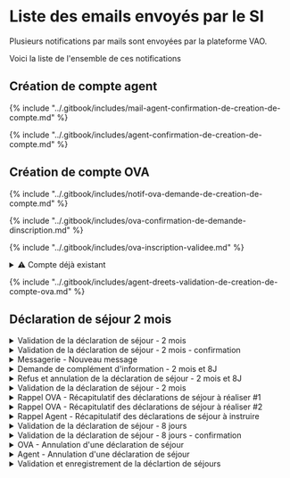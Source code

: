 # Liste des emails envoyés par le SI

Plusieurs notifications par mails sont envoyées par la plateforme VAO.&#x20;

Voici la liste de l'ensemble de ces notifications



## Création de compte agent

{% include "../.gitbook/includes/mail-agent-confirmation-de-creation-de-compte.md" %}

{% include "../.gitbook/includes/agent-confirmation-de-creation-de-compte.md" %}

## Création de compte OVA&#x20;

{% include "../.gitbook/includes/notif-ova-demande-de-creation-de-compte.md" %}

{% include "../.gitbook/includes/ova-confirmation-de-demande-dinscription.md" %}

{% include "../.gitbook/includes/ova-inscription-validee.md" %}

<details>

<summary><span data-gb-custom-inline data-tag="emoji" data-code="26a0">⚠️</span> Compte déjà existant</summary>

* **Déclencheur :** Tentative de création de compte avec une adresse déjà enregistrée
* **Expéditeur :** nepasrepondre@vao.social.gouv.fr
* **Destinataire** : Utilisateur ayant déjà le compte associé à l'adresse email
* **Object du mail** : Portail VAO - Votre compte existe déjà
* **Contenu du mail** :&#x20;

```
Bonjour,

Une tentative de création de compte a été faite avec cette adresse e-mail sur [Nom de l'application].

Nous vous rappelons que cette adresse e-mail est déjà associée à un compte existant.  
Si vous avez oublié votre mot de passe, vous pouvez le réinitialiser ici :

➡️ [Lien sécurisé vers la réinitialisation de mot de passe]

Si ce n'était pas vous, vous pouvez ignorer cet e-mail.  
Aucune action n’est requise de votre part.

Merci,  
L’équipe [Nom de l'application]
```

<figure><img src="../.gitbook/assets/Capture d’écran 2025-06-20 à 14.18.30.png" alt=""><figcaption></figcaption></figure>

</details>

{% include "../.gitbook/includes/agent-dreets-validation-de-creation-de-compte-ova.md" %}

## Déclaration de séjour 2 mois

<details>

<summary>Validation de la déclaration de séjour - 2 mois</summary>

* **Déclencheur :** L'utilisateur OVA qui a validé la déclaration de séjour à 2 mois

- **Expéditeur :** nepasrepondre@vao.social.gouv.fr
- **Destinataire** : Email de la DDEETS rattaché au lieu d'hébergement du séjour

* **Object du mail** : Portail VAO - Nouvelle déclaration déposée : \[Numéro de DS]

- **Contenu du mail** :&#x20;

```
PORTAIL VAO ADMINISTRATION - NOUVELLE DECLARATION DE SEJOUR

Bonjour,

La déclaration de séjour [Numéro de DS] vient d'être déposée sur le portail VAO.

La DDETS du département [Numéro de département] est en charge de l'instruction de cette déclaration.

[BOUTON] Accéder aux déclarations transmises

Cordialement.
L'équipe du SI VAO
https://vao-preprod.ovh.fabrique.social.gouv.fr
```

<figure><img src="../.gitbook/assets/Capture d’écran 2025-06-16 à 11.40.12.png" alt=""><figcaption></figcaption></figure>

</details>

<details>

<summary>Validation de la déclaration de séjour -  2 mois - confirmation</summary>

* **Déclencheur :** L'utilisateur OVA qui a validé la déclaration de séjour à 2 mois

- **Expéditeur :** nepasrepondre@vao.social.gouv.fr
- **Destinataire** : Lui-même

* **Object du mail** : Portail VAO - Transmission de la déclaration de séjour VAO n°\[Numero de DS]

- **Contenu du mail** :&#x20;

```

Portail VAO - Transmission de la déclaration de séjour

Bonjour,

Votre déclaration de séjour n°[numero de DS] a bien été transmise au(x) service(s) instructeur(s) le [Date du jour]].

[BOUTON] Accéder à ma déclaration

Cordialement.
L'équipe du SI VAO
Portail VAO
```

<figure><img src="../.gitbook/assets/Capture d’écran 2025-06-16 à 14.19.18.png" alt=""><figcaption></figcaption></figure>

</details>

<details>

<summary>Messagerie - Nouveau message</summary>

* **Déclencheur :** Un utilisateur (OVA ou Agent) qui écrit un message dans l'onglet "messagerie" du contexte d'une déclaration de séjour

- **Expéditeur :** nepasrepondre@vao.social.gouv.fr
- **Destinataire** : Utilisateurs (OVA ou Agent) destinataire du message. &#x20;

* **Object du mail** : nouveau message sur la déclaration \[Numéro de DS]

- **Contenu du mail** :&#x20;

```
Portail VAO - Nouveau message

Bonjour,

Le message ci dessous vous a été adressé relativement à la déclaration [NUMERO DE DS]. Il est consultable dans l'onglet Messagerie.

> [Texte renseignée par le déclencheur]

[Bouton] Accéder à ma déclaration

Cordialement.
L'équipe du SI VAO
Portail VAO
```



</details>

<details>

<summary>Demande de complément d'information - 2 mois et 8J</summary>

* **Déclencheur :** L'agent qui instruit une déclaration de séjour 2 mois, demande un complément d'information pour valider la déclaration.&#x20;

- **Expéditeur :** nepasrepondre@vao.social.gouv.fr
- **Destinataire** : l'utilisateur OVA qui a réalisé la déclaration de séjour 2 mois&#x20;

* **Object du mail** : Portail VAO - Demande de compléments sur la déclaration \[N° de la DS]

- **Contenu du mail** :&#x20;

<pre><code>Portail VAO - demande de complément
<strong>
</strong><strong>Bonjour,
</strong>
Vous avez reçu des demandes de complément pour votre déclaration [N° de la DS]

Vous trouverez ci-joint le message de la DDETS [Nom du département]

> [Texte du message]

[BOUTON - Accéder à ma déclaration]

Cordialement.
L'équipe du SI VAO
Portail VAO
</code></pre>

<figure><img src="../.gitbook/assets/Capture d’écran 2025-06-16 à 15.48.42.png" alt=""><figcaption></figcaption></figure>

</details>

<details>

<summary>Refus et annulation de la déclaration de séjour - 2 mois et 8J</summary>

* **Déclencheur :** L'agent qui instruit une déclaration de séjour 2 mois, refuse la déclaration de séjour.&#x20;

- **Expéditeur :** nepasrepondre@vao.social.gouv.fr
- **Destinataire** : l'utilisateur OVA qui a réalisé la déclaration de séjour 2 mois&#x20;

* **Object du mail** : Refus la déclaration \[N° de la DS]

- **Contenu du mail** :&#x20;

```
Portail VAO - Déclaration annulée

Bonjour,

Votre déclaration [N° de la DS] a été refusée pour les raisons indiquées ci dessous.

> [TEXTE RENSEIGNÉ PAR L'AGENT]

[BOUTON - Accéder à mes déclarations]

Cordialement.
L'équipe du SI VAO
Portail VAO
```

<figure><img src="../.gitbook/assets/Capture d’écran 2025-06-16 à 15.54.12.png" alt=""><figcaption></figcaption></figure>



</details>

<details>

<summary>Validation de la déclaration de séjour - 2 mois</summary>

* **Déclencheur :** L'agent qui instruit une déclaration de séjour 2 mois, valide la déclaration de séjour.&#x20;

- **Expéditeur :** nepasrepondre@vao.social.gouv.fr
- **Destinataire** : l'utilisateur OVA qui a réalisé la déclaration de séjour 2 mois&#x20;

* **Object du mail** : Portail VAO - Enregistrement de la déclaration \[N° de la DS]

- **Contenu du mail** :&#x20;

```
Portail VAO - accusé de réception de déclaration de séjour

Bonjour,

Vous êtes titulaire de l’agrément « Vacances adaptées organisées » délivré le [Date du jour] et avez déposé en date du [Date de l'envoie de la DS], une déclaration pour le séjour « [Titre de la DS] » que vous organisez du [Date début] au [Date fin].

Nous accusons ce jour, le [Date du jour], réception de votre déclaration [N° de la DS].

Vous devrez, huit jours avant le déroulement de ce séjour, réaliser la déclaration complémentaire prévue à l’article R. 412-14 du code du tourisme.

[BOUTON - Accéder à ma déclaration]

Cordialement.
L'équipe du SI VAO
Portail VAO
```

<figure><img src="../.gitbook/assets/Capture d’écran 2025-06-18 à 11.21.39.png" alt=""><figcaption></figcaption></figure>



</details>

<details>

<summary>Rappel OVA - Récapitulatif des déclarations de séjour à réaliser #1</summary>

* **Déclencheur :** Une fois par jour, récupération de tous les DS en cours

- **Expéditeur :** nepasrepondre@vao.social.gouv.fr
- **Destinataire** : L'utilisateur OVA qui a réalisé la DS

* **Object du mail** : Séjours VAO – Récapitulatif des déclarations de séjour en attente de traitement de votre part

- **Contenu du mail** :&#x20;

```
Bonjour,

Vous trouverez ci-dessous la liste des déclarations VAO sur lesquelles une action de votre part est attendue,

AUTRES DECLARATIONS DE SEJOUR NECESSITANT UNE ACTION DE VOTRE PART

[N° de la DS] - [Ville du séjour]
Statut de la déclaration : [STATUT]
Date de début du séjour : [Date de début du séjour]


Si vous avez des difficultés pour traiter vos déclarations, vous vous rappelons que vous pouvez [Lien - contacter le support utilisateur].

De plus, vous avez toujours la possibilité d’annuler des déclarations de séjours qui ne sont plus d’actualité pour garder votre tableau à jour.

[BOUTON - Accéder à mes déclarations]

Cordialement.
L'équipe du SI VAO

Ce courriel est un message automatique, merci de ne pas répondre.
```

<figure><img src="../.gitbook/assets/Capture d’écran 2025-06-18 à 11.32.27.png" alt=""><figcaption></figcaption></figure>



</details>

<details>

<summary>Rappel OVA - Récapitulatif des déclarations de séjour à réaliser #2</summary>

*   **Déclencheur :**&#x20;

    > Chaque jour, un mail est envoyé aux utilisateurs OVA dont une déclaration de séjour est au statut ATTENTE\_8\_JOUR, lorsque la date du jour est comprise entre J-(8 + délai de rappel) et J-8, J étant la date de début du séjour (par défaut, le délai de rappel est de 3 jours).

- **Expéditeur :** nepasrepondre@vao.social.gouv.fr
- **Destinataire** : L'utilisateur OVA qui a réalisé la DS

* **Object du mail** : Séjours VAO – Récapitulatif des déclarations de séjour en attente de traitement de votre part&#x20;

- **Contenu du mail** :&#x20;

```
Bonjour,

Il vous reste [N] jours à compter du [Date] pour réaliser la déclaration de séjour à 8 jours pour le séjour «[Titre séjour]».
Passé ce délai, il ne vous sera plus possible de constituer le dossier pour votre séjour.

Cordialement.
L'équipe du SI VAO

Ce courriel est un message automatique, merci de ne pas répondre.
```

<figure><img src="../.gitbook/assets/Capture d’écran 2025-06-18 à 11.37.07.png" alt=""><figcaption></figcaption></figure>





</details>

<details>

<summary>Rappel Agent - Récapitulatif des déclarations de séjour à instruire</summary>

* **Déclencheur :** chaque jour, un message est envoyé à l'agent instructeur du département pour instruire le dossier dont le statut est `TRANSMISE, EN_COURS, TRANSMISE_8J, EN_COURS_8J`

- **Expéditeur :** nepasrepondre@vao.social.gouv.fr
- **Destinataire** : L'utilisateur agent de la DDEETS qui instruit la DS

* **Object du mail** : Séjours VAO – Récapitulatif des déclarations de séjour en attente de traitement de votre part&#x20;

- **Contenu du mail** :&#x20;

<pre><code>Bonjour,

Vous trouverez ci-dessous la liste des déclarations VAO sur lesquelles une action de votre part est attendue,

AUTRES DECLARATIONS DE SEJOUR NECESSITANT UNE ACTION DE VOTRE PART

[N° de la DS] - [Ville du séjour]
Statut de la déclaration : [STATUT]
Date de début du séjour : [Date de début du séjour]

[BOUTON - Accéder à mes déclarations]

<strong>Cordialement.
</strong><strong>L'équipe du SI VAO
</strong>
Ce courriel est un message automatique, merci de ne pas répondre.
</code></pre>

<figure><img src="../.gitbook/assets/Capture d’écran 2025-06-18 à 16.18.55.png" alt=""><figcaption></figcaption></figure>

</details>

<details>

<summary>Validation de la déclaration de séjour - 8 jours</summary>

* **Déclencheur :** L'utilisateur OVA qui a validé la déclaration de séjour à 8 jours

- **Expéditeur :** nepasrepondre@vao.social.gouv.fr
- **Destinataire** : Email de la DDEETS rattaché au lieu d'hébergement du séjour

* **Object du mail** : Portail VAO - Déclaration à jours déposée : \[Numéro de DS]

- **Contenu du mail** :&#x20;

```
PORTAIL VAO ADMINISTRATION - NOUVELLE DECLARATION DE SEJOUR

Bonjour,

La déclaration de séjour à 8 jours [Numéro de DS] vient d'être déposée sur le portail VAO.

La DDETS du département [Numéro de département] est en charge de l'instruction de cette déclaration.

[BOUTON] Accéder aux déclarations transmises

Cordialement.
L'équipe du SI VAO
https://vao-preprod.ovh.fabrique.social.gouv.fr
```

<figure><img src="../.gitbook/assets/Capture d’écran 2025-06-18 à 16.29.31.png" alt=""><figcaption></figcaption></figure>

</details>

<details>

<summary>Validation de la déclaration de séjour -  8 jours - confirmation</summary>

* **Déclencheur :** L'utilisateur OVA qui a validé la déclaration de séjour à 8 jours

- **Expéditeur :** nepasrepondre@vao.social.gouv.fr
- **Destinataire** : Lui-même

* **Object du mail** : Portail VAO - "Transmission de la déclaration de séjour à 8 jours n°\[Numero de DS]

- **Contenu du mail** :&#x20;

```

Portail VAO - Transmission de la déclaration de séjour à 8 jours

Bonjour,

Votre déclaration à 8 jours n°[numero de DS] a bien été transmise au(x) service(s) instructeur(s) le [Date du jour].

[BOUTON] Accéder à ma déclaration

Cordialement.
L'équipe du SI VAO
Portail VAO
```

<figure><img src="../.gitbook/assets/Capture d’écran 2025-06-18 à 17.18.19.png" alt=""><figcaption></figcaption></figure>

</details>

<details>

<summary>OVA - Annulation d'une déclaration de séjour</summary>

* **Déclencheur :** L'utilisateur OVA annule une déclaration de déjour

- **Expéditeur :** nepasrepondre@vao.social.gouv.fr
- **Destinataire** : Lui-même

* **Object du mail** : Portail VAO - Déclaration annulée : \[Numero de DS]

- **Contenu du mail**&#x20;

```
Portail VAO - Déclaration annulée

Bonjour,

Votre déclaration [Numero de DS] a bien été annulée à votre demande.

Les services compétents ont été avisés de cette annulation.

[BOUTON - Accéder à mes déclarations]

Cordialement.
L'équipe du SI VAO
Portail VAO
```

<figure><img src="../.gitbook/assets/Capture d’écran 2025-06-18 à 17.16.38.png" alt=""><figcaption></figcaption></figure>

</details>

<details>

<summary>Agent - Annulation d'une déclaration de séjour</summary>

* **Déclencheur :** L'utilisateur OVA annule une déclaration de déjour

- **Expéditeur :** nepasrepondre@vao.social.gouv.fr
- **Destinataire** : L'agent du département où se passe le séjour

* **Object du mail** : Portail VAO - Déclaration annulée : \[Numero de DS]

- **Contenu du mail**&#x20;

<pre><code>Portail VAO - Déclaration annulée : [Numero de DS]
<strong>
</strong><strong>Bonjour,
</strong>
La déclaration [Numero de DS], «[Titre de la DS]», vient d'être annulée par l'organisateur sur le portail VAO


Il n'y a plus aucune action à effectuer dessus.

[BOUTON - Liste des déclarations en cours]

Cordialement.
L'équipe du SI VAO
Portail VAO
</code></pre>

<figure><img src="../.gitbook/assets/Capture d’écran 2025-06-18 à 17.20.51.png" alt=""><figcaption></figcaption></figure>

</details>

<details>

<summary>Validation et enregistrement de la déclartion de séjours </summary>

* **Déclencheur :** L'agent en département valide une déclaration de séjour 8J

- **Expéditeur :** nepasrepondre@vao.social.gouv.fr
- **Destinataire** : L'utilisateur OVA

* **Object du mail** : Portail VAO - Enregistrement de la déclaration \[Numero de DS]

- **Contenu du mail**&#x20;

```
Portail VAO - accusé de réception de déclaration complémentaire

Bonjour,

Vous êtes titulaire de l’agrément « Vacances adaptées organisées » délivré le [DATE DE LIVRANCE DE L'AGRÉMENT] et avez déposé en date du [DATE DU JOUR], une déclaration complémentaire pour le séjour « [Titre séjour] » que vous organisez du [DATE DEBUT] au [DATE FIN].

Nous accusons ce jour, le [DATE DU JOUR], réception de votre déclaration [Numero de DS].

[BOUTON - Accéder à ma déclaration]

Cordialement.
L'équipe du SI VAO
Portail VAO
```

<figure><img src="../.gitbook/assets/Capture d’écran 2025-06-18 à 17.45.11.png" alt=""><figcaption></figcaption></figure>

</details>





